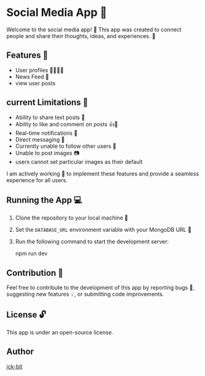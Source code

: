 # Social Media App 💬

Welcome to the social media app! 🎉 This app was created to connect people and share their thoughts, ideas, and experiences. 🤝

## Features 🚀

- User profiles 🙋‍♂️🙋‍♀️
- News Feed 📰
- view user posts

## current Limitations 🛑

- Ability to share text posts 💬
- Ability to like and comment on posts 👍💬
- Real-time notifications 🔔
- Direct messaging 💬
- Currently unable to follow other users 🤔
- Unable to post images 📷
- users cannot set particular images as their default

I am actively working 🥱 to implement these features and provide a seamless experience for all users.

## Running the App 💻

1.  Clone the repository to your local machine 📂
2.  Set the `DATABASE_URL` environment variable with your MongoDB URL 🔗

3.  Run the following command to start the development server:

    npm run dev

## Contribution 🤝

Feel free to contribute to the development of this app by reporting bugs 🐞, suggesting new features 💡, or submitting code improvements.

## License 🔓

This app is under an open-source license.

## Author

[jck-bit](https://github.com/jck-bit)
